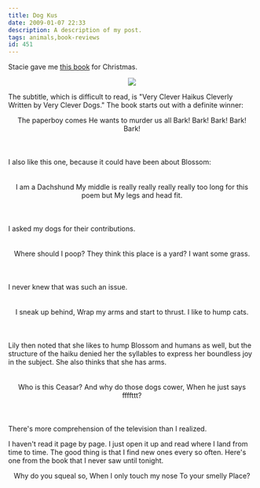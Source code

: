 ```yaml
---
title: Dog Kus
date: 2009-01-07 22:33
description: A description of my post.
tags: animals,book-reviews
id: 451
---
```

Stacie gave me <a href="http://www.amazon.com/Dog-ku-Clever-Haikus-Cleverly-Written/dp/0312377142/ref=pd_bbs_sr_1?ie=UTF8&s=books&qid=1231384831&sr=8-1" target="_blank">this book</a> for Christmas.

<center><img src="/img/books/dog-ku.jpg" /></center>

The subtitle, which is difficult to read, is "Very Clever Haikus Cleverly Written by Very Clever Dogs."  The book starts out with a definite winner:
<span class="spanEndPreview">&nbsp;</span>
<center>The paperboy comes
He wants to murder us all
Bark! Bark! Bark! Bark! Bark!</center>
<br /><br /><br />
I also like this one, because it could have been about Blossom:
<br /><br /><br />
<center>I am a Dachshund
My middle is really really really really too long for this poem but
My legs and head fit.</center>
<br /><br /><br />
I asked my dogs for their contributions.
<br /><br /><br />
<center>Where should I poop?
They think this place is a yard?
I want some grass.</center>
<br /><br /><br />
I never knew that was such an issue.
<br /><br /><br />
<center>I sneak up behind,
Wrap my arms and start to thrust.
I like to hump cats.</center>
<br /><br /><br />
Lily then noted that she likes to hump Blossom and humans as well, but the structure of the haiku denied her the syllables to express her boundless joy in the subject.  She also thinks that she has arms.
<br /><br /><br />
<center>Who is this Ceasar?
And why do those dogs cower,
When he just says ffffttt?</center>
<br /><br /><br />
There's more comprehension of the television than I realized.

I haven't read it page by page.  I just open it up and read where I land from time to time.  The good thing is that I find new ones every so often.  Here's one from the book that I never saw until tonight.

<center>Why do you squeal so,
When I only touch my nose
To your smelly Place?</center>

